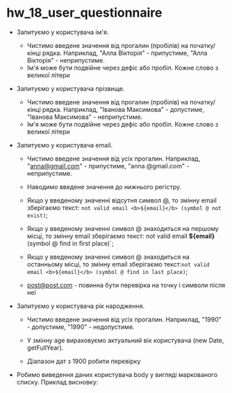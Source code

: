 # hw_18_user_questionnaire

- Запитуємо у користувача ім'я.
  
  - Чистимо введене значення від прогалин (пробілів) на початку/кінці рядка. Наприклад, "Алла Вікторія" - припустиме, "Алла Вікторія" - неприпустиме.
  - Ім'я може бути подвійне через дефіс або пробіл. Кожне слово з великої літери
- Запитуємо у користувача прізвище.

  - Чистимо введене значення від прогалин (пробілів) на початку/кінці рядка. Наприклад, "Іванова Максимова" - допустиме, "Іванова Максимова" - неприпустиме.
  - Ім'я може бути подвійне через дефіс або пробіл. Кожне слово з великої літери
- Запитуємо у користувача email.

  - Чистимо введене значення від усіх прогалин. Наприклад, "anna@gmail.com" - припустиме, "anna @gmail.com" - неприпустиме.

  - Наводимо введене значення до нижнього регістру.

  - Якщо у введеному значенні відсутня символ @, то змінну email зберігаємо текст: `not valid email <b>${email}</b> (symbol @ not exist)`;

  - Якщо у введеному значенні символ @ знаходиться на першому місці, то змінну email зберігаємо текст: not valid email <b>${email}</b> (symbol @ find in first place)`;

  - Якщо у введеному значенні символ @ знаходиться на останньому місці, то змінну email зберігаємо текст:`not valid email <b>${email}</b> (symbol @ find in last place)`;
  - post@post.com - повинна бути перевірка на точку і символи після неї
- Запитуємо у користувача рік народження.

  - Чистимо введене значення від усіх прогалин. Наприклад, "1990" - допустиме, "1990" - недопустиме.

  - У змінну age вираховуємо актуальний вік користувача (new Date, getFullYear).
  - Діапазон дат з 1900 робити перевірку

- Робимо виведення даних користувача body у вигляді маркованого списку. Приклад висновку: